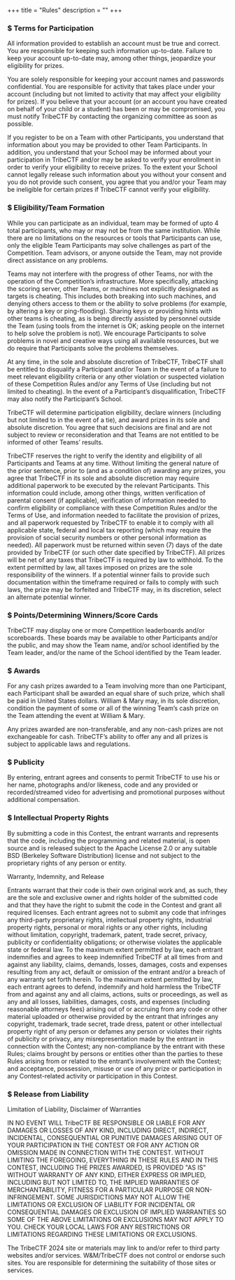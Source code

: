 +++
title = "Rules"
description = ""
+++

### $ Terms for Participation
All information provided to establish an account must be true and correct. You are responsible for keeping such information up-to-date. Failure to keep your account up-to-date may, among other things, jeopardize your eligibility for prizes.

You are solely responsible for keeping your account names and passwords confidential. You are responsible for activity that takes place under your account (including but not limited to activity that may affect your eligibility for prizes). If you believe that your account (or an account you have created on behalf of your child or a student) has been or may be compromised, you must notify TribeCTF by contacting the organizing committee as soon as possible.

If you register to be on a Team with other Participants, you understand that information about you may be provided to other Team Participants. In addition, you understand that your School may be informed about your participation in TribeCTF and/or may be asked to verify your enrollment in order to verify your eligibility to receive prizes. To the extent your School cannot legally release such information about you without your consent and you do not provide such consent, you agree that you and/or your Team may be ineligible for certain prizes if TribeCTF cannot verify your eligibility.

### $ Eligibility/Team Formation
While you can participate as an individual, team may be formed of upto 4 total participants, who may or may not be from the same institution. While there are no limitations on the resources or tools that Participants can use, only the eligible Team Participants may solve challenges as part of the Competition. Team advisors, or anyone outside the Team, may not provide direct assistance on any problems.

Teams may not interfere with the progress of other Teams, nor with the operation of the Competition’s infrastructure. More specifically, attacking the scoring server, other Teams, or machines not explicitly designated as targets is cheating. This includes both breaking into such machines, and denying others access to them or the ability to solve problems (for example, by altering a key or ping-flooding). Sharing keys or providing hints with other teams is cheating, as is being directly assisted by personnel outside the Team (using tools from the internet is OK; asking people on the internet to help solve the problem is not). We encourage Participants to solve problems in novel and creative ways using all available resources, but we do require that Participants solve the problems themselves.

At any time, in the sole and absolute discretion of TribeCTF, TribeCTF shall be entitled to disqualify a Participant and/or Team in the event of a failure to meet relevant eligibility criteria or any other violation or suspected violation of these Competition Rules and/or any Terms of Use (including but not limited to cheating). In the event of a Participant’s disqualification, TribeCTF may also notify the Participant’s School.

TribeCTF will determine participation eligibility, declare winners (including but not limited to in the event of a tie), and award prizes in its sole and absolute discretion. You agree that such decisions are final and are not subject to review or reconsideration and that Teams are not entitled to be informed of other Teams’ results.

TribeCTF reserves the right to verify the identity and eligibility of all Participants and Teams at any time. Without limiting the general nature of the prior sentence, prior to (and as a condition of) awarding any prizes, you agree that TribeCTF in its sole and absolute discretion may require additional paperwork to be executed by the relevant Participants. This information could include, among other things, written verification of parental consent (if applicable), verification of information needed to confirm eligibility or compliance with these Competition Rules and/or the Terms of Use, and information needed to facilitate the provision of prizes, and all paperwork requested by TribeCTF to enable it to comply with all applicable state, federal and local tax reporting (which may require the provision of social security numbers or other personal information as needed). All paperwork must be returned within seven (7) days of the date provided by TribeCTF (or such other date specified by TribeCTF). All prizes will be net of any taxes that TribeCTF is required by law to withhold. To the extent permitted by law, all taxes imposed on prizes are the sole responsibility of the winners. If a potential winner fails to provide such documentation within the timeframe required or fails to comply with such laws, the prize may be forfeited and TribeCTF may, in its discretion, select an alternate potential winner.


### $ Points/Determining Winners/Score Cards

TribeCTF may display one or more Competition leaderboards and/or scoreboards. These boards may be available to other Participants and/or the public, and may show the Team name, and/or school identified by the Team leader, and/or the name of the School identified by the Team leader.


### $ Awards
For any cash prizes awarded to a Team involving more than one Participant, each Participant shall be awarded an equal share of such prize, which shall be paid in United States dollars. William & Mary may, in its sole discretion, condition the payment of some or all of the winning Team’s cash prize on the Team attending the event at William & Mary.

Any prizes awarded are non-transferable, and any non-cash prizes are not exchangeable for cash. TribeCTF’s ability to offer any and all prizes is subject to applicable laws and regulations.


### $ Publicity
By entering, entrant agrees and consents to permit TribeCTF to use his or her name, photographs and/or likeness, code and any provided or recorded/streamed video for advertising and promotional purposes without additional compensation.

### $ Intellectual Property Rights
By submitting a code in this Contest, the entrant warrants and represents that the code, including the programming and related material, is open source and is released subject to the Apache License 2.0 or any suitable BSD (Berkeley Software Distribution) license and not subject to the proprietary rights of any person or entity.


Warranty, Indemnity, and Release

Entrants warrant that their code is their own original work and, as such, they are the sole and exclusive owner and rights holder of the submitted code and that they have the right to submit the code in the Contest and grant all required licenses. Each entrant agrees not to submit any code that infringes any third-party proprietary rights, intellectual property rights, industrial property rights, personal or moral rights or any other rights, including without limitation, copyright, trademark, patent, trade secret, privacy, publicity or confidentiality obligations; or
otherwise violates the applicable state or federal law. 
To the maximum extent permitted by law, each entrant indemnifies and agrees to keep indemnified TribeCTF at all times from and against any liability, claims, demands, losses, damages, costs and expenses resulting from any act, default or omission of the entrant and/or a breach of any warranty set forth herein. To the maximum extent permitted by law, each entrant agrees to defend, indemnify and hold harmless the  TribeCTF from and against any and all claims, actions, suits or proceedings, as well as any and all losses, liabilities, damages, costs, and expenses (including reasonable attorneys fees) arising out of or accruing from any code or other material uploaded or otherwise provided by the entrant that infringes any copyright, trademark, trade secret, trade dress, patent or other intellectual property right of any person or defames any person or violates their rights of publicity or privacy, any misrepresentation made by the entrant in connection with the Contest; any non-compliance by the entrant with these Rules; claims brought by persons or entities other than the parties to these Rules arising from or related to the entrant’s involvement with the Contest; and acceptance, possession, misuse or use of any prize or participation in any Contest-related activity or participation in this Contest.

### $ Release from Liability
Limitation of Liability, Disclaimer of Warranties

IN NO EVENT WILL TribeCTF BE RESPONSIBLE OR LIABLE FOR ANY DAMAGES OR LOSSES OF ANY KIND, INCLUDING DIRECT, INDIRECT, INCIDENTAL, CONSEQUENTIAL OR PUNITIVE DAMAGES ARISING OUT OF YOUR PARTICIPATION IN THE CONTEST OR FOR ANY ACTION OR OMISSION MADE IN CONNECTION WITH THE CONTEST. WITHOUT LIMITING THE FOREGOING, EVERYTHING IN THESE RULES AND IN THIS CONTEST, INCLUDING THE PRIZES AWARDED, IS PROVIDED "AS IS" WITHOUT WARRANTY OF ANY KIND, EITHER EXPRESS OR IMPLIED, INCLUDING BUT NOT LIMITED TO, THE IMPLIED WARRANTIES OF MERCHANTABILITY, FITNESS FOR A PARTICULAR PURPOSE OR NON-INFRINGEMENT. SOME JURISDICTIONS MAY NOT ALLOW THE LIMITATIONS OR EXCLUSION OF LIABILITY FOR INCIDENTAL OR CONSEQUENTIAL DAMAGES OR EXCLUSION OF IMPLIED WARRANTIES SO SOME OF THE ABOVE LIMITATIONS OR EXCLUSIONS MAY NOT APPLY TO YOU. CHECK YOUR LOCAL LAWS FOR ANY RESTRICTIONS OR LIMITATIONS REGARDING THESE LIMITATIONS OR EXCLUSIONS.

The TribeCTF 2024 site or materials may link to and/or refer to third party websites and/or services. W&M/TribeCTF does not control or endorse such sites. You are responsible for determining the suitability of those sites or services.
